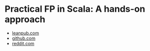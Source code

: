 # Practical FP in Scala: A hands-on approach

- [leanpub.com](https://leanpub.com/pfp-scala)
- [github.com](https://github.com/gvolpe/pfps-shopping-cart)
- [reddit.com](https://www.reddit.com/r/scala/comments/e8wbr4/open_sourced_the_application_developed_in_the/)


